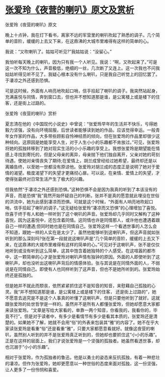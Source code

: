 # [张爱玲《夜营的喇叭》原文及赏析](https://www.vrrw.net/wx/6477.html)

张爱玲《夜营的喇叭》原文

晚上十点钟，我在灯下看书，离家不远的军营里的喇叭吹起了熟悉的调子。几个简单的音阶，缓缓的上去又下来，在这鼎沸的大城市里难得有这样的简单的心。

我说：“又吹喇叭了。姑姑可听见?”我姑姑说：“没留心。”

我怕听每天晚上的喇叭，因为只有我一个人听见。我说：“啊，又吹起来了。”可是这一次不知为什么，声音极低，绝细的一丝，几次断了又连上。这一次我也不问我姑姑听得见听不见了。我疑心根本没有什么喇叭，只是我自己听觉上的回忆罢了。于凄凉之外还感到恐惧。

可是这时候，外面有人响亮地吹起口哨，信手拾起了喇叭的调子。我突然站起身，充满喜悦与同情，奔到窗口去，但也并不想知道那是谁，是公寓楼上或是楼下的住客，还是街上过路的。



张爱玲《夜营的喇叭》赏析

夏志清在他的《中国现代小说史》中曾说：“张爱玲早年的生活并不快乐，亏得她毅力坚强，没有向环境屈服，后世读者能够读到她的作品，应该觉得幸运。一般青年女作家的作品，大多带些顾影自怜神经质的倾向，但在张爱玲的作品里却很少这种倾向。这原因是她能享受人生，对于人生小小的乐趣都不肯放过。”可见，张爱玲将她的孤独转移到了她对现实生活的小小乐趣的享受上。我想张爱玲是期望能在情感上寻找到寄托的，但是父母亲的离异，母亲抛下他们独自离开，父亲对她的苛刻待遇，使她对亲情丧失了期待;在爱情上，胡兰成曾经给过她希望，最终却还是以离婚告终，以至她一世都没有原谅他。张爱玲对胡兰成的态度正是说明了她对于爱情的渴望。极度渴望下的失望才更痛彻心扉。可以说，在亲情、爱情上的失望，才使得张最终对日常生活产生了极大的兴趣。

但我依然“于凄凉之外还感到恐惧。”这种恐惧不会是因为我真的听到了本该没有的声音，而是恐惧“我”竟然开始怀疑自己的判断。张并不是真的愿意就此埋没在世俗的洪流中，她为此感到凄凉而恐惧。可就是这个时候，“外面有人响亮地吹起口哨，信手拾起了喇叭的调子。”这无疑给张爱玲“凄凉而又恐惧”的心理增加了喜悦。欣喜于终于有人和她一样听到了这个喇叭的声音。张爱玲却几乎同时又解构了这种喜悦，因为这喜悦中，还包含着同情。这同情也许是同情那人，或许他也遭遇着跟自己一样的遭遇;但同时她也是在同情自己。张爱玲这样一个看透世事的人怎么会不知道，跟她一样的人实在是太少了，虽然他能够听到这喇叭声，但这声音就如张听到的那么深刻吗?张在第一段就说这喇叭声是“几个简单的音阶，缓缓的上去又下来，在这鼎沸的大城市里难得有这样的简单的心。”可见对于这喇叭声，张不是仅仅地听到或没有听到这么简单，这其中饱含着她独特的个人感受。在这喧嚣的都市中，这一颗简单的心才是张爱玲对喇叭声情有独钟的原因。外面的人即使听到了这喇叭声，却也没听出这喇叭声背后的情感体验。张与其说是在同情外面的人，不弱说是在同情自己。即使有人也同样听到了这声音，但也不是她所听到的。张爱玲始终还是孤独的。

但是她并不就此而颓丧，依然紧紧抓住这不是知音的知音，来慰藉自己孤独的心灵。我“并不想知道那是谁，是公寓楼上或是楼下的住客， 还是街上过路的”，她不愿意去追究是不是这个人事真的听懂了这喇叭声，但是只要他听到了就好。这就跟张爱玲的处世哲学是一样的。虽然并不是所有人都懂张爱玲，但她却愿意大家都来读张爱玲。“文章是写给大家看的，单靠一两个知音，你看我的，我看你的，毕竟不行”。但是对于读者中，有多少是看情节有多少是看其本质的，张爱玲还是清楚的。如果她不了解，她就不会用“俗”的外表来包装其“雅”的内容了。她不在乎大家读张爱玲是看重“俗”还是看重“雅”，只要大家都愿意看就好。就像这夜营的喇叭，虽然别人听到的并不是张爱玲真正听到的，但她却也要抓住这“小小的乐趣”。正是在这样的层面上，我们才说张爱玲是一个坚强的孤独者。她虽然看透世事，却也沉溺于“小小的乐趣”。

相对于张爱玲，作为孤独者的鲁迅，他是以勇士的姿态来反抗孤独，有着一种悲壮的凄凉。但作为张爱玲，她却更愿意以一种世俗的态度来面对孤独，这一份坚强，让人更多了一份怜悯和喜爱。

